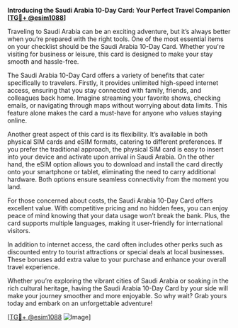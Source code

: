 **Introducing the Saudi Arabia 10-Day Card: Your Perfect Travel Companion [[TG💪+ @esim1088](https://t.me/s/esim1088)]**

Traveling to Saudi Arabia can be an exciting adventure, but it’s always better when you’re prepared with the right tools. One of the most essential items on your checklist should be the Saudi Arabia 10-Day Card. Whether you're visiting for business or leisure, this card is designed to make your stay smooth and hassle-free.

The Saudi Arabia 10-Day Card offers a variety of benefits that cater specifically to travelers. Firstly, it provides unlimited high-speed internet access, ensuring that you stay connected with family, friends, and colleagues back home. Imagine streaming your favorite shows, checking emails, or navigating through maps without worrying about data limits. This feature alone makes the card a must-have for anyone who values staying online.

Another great aspect of this card is its flexibility. It’s available in both physical SIM cards and eSIM formats, catering to different preferences. If you prefer the traditional approach, the physical SIM card is easy to insert into your device and activate upon arrival in Saudi Arabia. On the other hand, the eSIM option allows you to download and install the card directly onto your smartphone or tablet, eliminating the need to carry additional hardware. Both options ensure seamless connectivity from the moment you land.

For those concerned about costs, the Saudi Arabia 10-Day Card offers excellent value. With competitive pricing and no hidden fees, you can enjoy peace of mind knowing that your data usage won’t break the bank. Plus, the card supports multiple languages, making it user-friendly for international visitors.

In addition to internet access, the card often includes other perks such as discounted entry to tourist attractions or special deals at local businesses. These bonuses add extra value to your purchase and enhance your overall travel experience.

Whether you’re exploring the vibrant cities of Saudi Arabia or soaking in the rich cultural heritage, having the Saudi Arabia 10-Day Card by your side will make your journey smoother and more enjoyable. So why wait? Grab yours today and embark on an unforgettable adventure!

[[TG💪+ @esim1088](https://t.me/s/esim1088) ![Image](https://i.postimg.cc/Y0z9fWf4/image.png)]